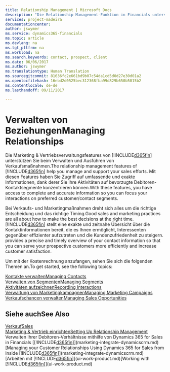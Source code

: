 ```yaml
---
title: Relationship Management | Microsoft Docs
description: "Die Relationship Management-Funktion in Financials unterstützt Ihr Verkaufsanstrengungen und Sie können damit auf Informationen Ihrer Kontakte und auf Vermögensfunktionen effizient zugreifen."
services: project-madeira
documentationcenter: 
author: jswymer
ms.service: dynamics365-financials
ms.topic: article
ms.devlang: na
ms.tgt_pltfrm: na
ms.workload: na
ms.search.keywords: contact, prospect, client
ms.date: 06/06/2017
ms.author: jswymer
ms.translationtype: Human Translation
ms.sourcegitcommit: 81636fc2e661bd9b07c54da1cd5d0d27e30d01a2
ms.openlocfilehash: 16ebd2d0525bec312368fba99d829b650b5015b2
ms.contentlocale: de-de
ms.lasthandoff: 09/11/2017

---
```

# <a name="managing-relationships"></a><span data-ttu-id="be9c4-103">Verwalten von Beziehungen</span><span class="sxs-lookup"><span data-stu-id="be9c4-103">Managing Relationships</span></span>
<span data-ttu-id="be9c4-104">Die Marketing & Vertriebsverwaltungsfeatures von [!INCLUDE[d365fin](includes/d365fin_md.md)] unterstützen Sie beim Verwalten und Ausführen von Verkaufsmaßnahmen.</span><span class="sxs-lookup"><span data-stu-id="be9c4-104">The relationship management features of [!INCLUDE[d365fin](includes/d365fin_md.md)] help you manage and support your sales efforts.</span></span> <span data-ttu-id="be9c4-105">Mit diesen Features haben Sie Zugriff auf umfassende und exakte Informationen, dank derer Sie Ihre Aktivitäten auf bevorzugte Debitoren-Kontaktsegmente konzentrieren können.</span><span class="sxs-lookup"><span data-stu-id="be9c4-105">With these features, you have access to complete and accurate information so you can focus your interactions on preferred customer/contact segments.</span></span>

<span data-ttu-id="be9c4-106">Bei Verkaufs- und Marketingmaßnahmen dreht sich alles um die richtige Entscheidung und das richtige Timing.</span><span class="sxs-lookup"><span data-stu-id="be9c4-106">Good sales and marketing practices are all about how to make the best decisions at the right time.</span></span> [!INCLUDE[d365fin](includes/d365fin_md.md)]<span data-ttu-id="be9c4-107"> stellt eine exakte und zeitnahe Übersicht über die Kontaktinformationen bereit, die es Ihnen ermöglicht, Interessenten gegenüber effizienter aufzutreten und die Kundenzufriedenheit zu steigern.</span><span class="sxs-lookup"><span data-stu-id="be9c4-107"> provides a precise and timely overview of your contact information so that you can serve your prospective customers more efficiently and increase customer satisfaction.</span></span>

<span data-ttu-id="be9c4-108">Um mit der Kostenrechnung anzufangen, sehen Sie sich die folgenden Themen an.</span><span class="sxs-lookup"><span data-stu-id="be9c4-108">To get started, see the following topics:</span></span>

[<span data-ttu-id="be9c4-109">Kontakte verwalten</span><span class="sxs-lookup"><span data-stu-id="be9c4-109">Managing Contacts</span></span>](marketing-contacts.md)  
[<span data-ttu-id="be9c4-110">Verwalten von Segmenten</span><span class="sxs-lookup"><span data-stu-id="be9c4-110">Managing Segments</span></span>](marketing-segments.md)  
[<span data-ttu-id="be9c4-111">Aktivitäten aufzeichnen</span><span class="sxs-lookup"><span data-stu-id="be9c4-111">Recording Interactions</span></span>](marketing-interactions.md)  
[<span data-ttu-id="be9c4-112">Verwaltung von Marketingkampagnen</span><span class="sxs-lookup"><span data-stu-id="be9c4-112">Managing Marketing Campaigns</span></span>](marketing-campaigns.md)  
[<span data-ttu-id="be9c4-113">Verkaufschancen verwalten</span><span class="sxs-lookup"><span data-stu-id="be9c4-113">Managing Sales Opportunities</span></span>](marketing-manage-sales-opportunities.md)

## <a name="see-also"></a><span data-ttu-id="be9c4-114">Siehe auch</span><span class="sxs-lookup"><span data-stu-id="be9c4-114">See Also</span></span>
[<span data-ttu-id="be9c4-115">Verkauf</span><span class="sxs-lookup"><span data-stu-id="be9c4-115">Sales</span></span>](sales-manage-sales.md)  
[<span data-ttu-id="be9c4-116">Marketing & Vertrieb einrichten</span><span class="sxs-lookup"><span data-stu-id="be9c4-116">Setting Up Relationship Management</span></span>](marketing-setup-marketing.md)  
<span data-ttu-id="be9c4-117">Verwalten Ihrer Debitoren-Verhältnisse mithilfe von Dynamics 365 for Sales in Financials [[!INCLUDE[d365fin](includes/d365fin_md.md)]](marketing-integrate-dynamicscrm.md)</span><span class="sxs-lookup"><span data-stu-id="be9c4-117">[Managing your Customer Relationships Using Dynamics 365 for Sales from Inside [!INCLUDE[d365fin](includes/d365fin_md.md)]](marketing-integrate-dynamicscrm.md)</span></span>  
<span data-ttu-id="be9c4-118">[Arbeiten mit [!INCLUDE[d365fin](includes/d365fin_md.md)]](ui-work-product.md)</span><span class="sxs-lookup"><span data-stu-id="be9c4-118">[Working with [!INCLUDE[d365fin](includes/d365fin_md.md)]](ui-work-product.md)</span></span>  

